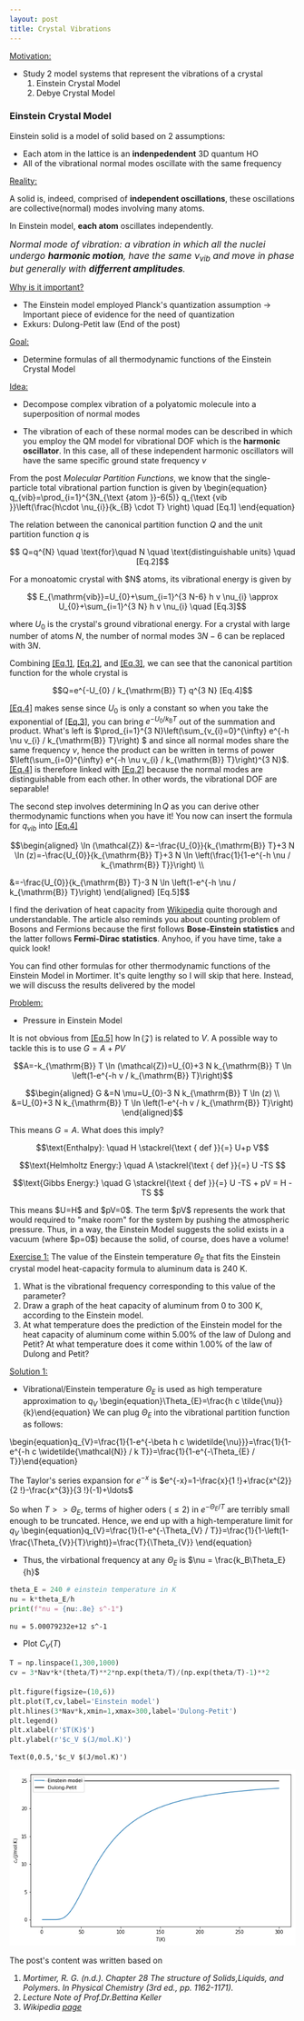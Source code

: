 ```yaml
---
layout: post
title: Crystal Vibrations
---
```


<u> Motivation: </u>
* Study 2 model systems that represent the vibrations of a crystal
    1. Einstein Crystal Model
    2. Debye Crystal Model

### Einstein Crystal Model
Einstein solid is a model of solid based on 2 assumptions:
* Each atom in the lattice is an **indenpedendent** 3D quantum HO
* All of the vibrational normal modes oscillate with the same frequency

<u>Reality:</u>

A solid is, indeed, comprised of **independent oscillations**, these oscillations are collective(normal) modes involving many atoms. 

In Einstein model, **each atom** oscillates independently.

<font size="3px"> <em>Normal mode of vibration: a vibration in which all the nuclei undergo <b>harmonic motion</b>, have the same $\nu_{vib}$ and move in phase but generally with <b>differrent amplitudes</b>. </em> </font> 



<u>Why is it important?</u>
* The Einstein model employed Planck's quantization assumption -> Important piece of evidence for the need of quantization
* Exkurs: Dulong-Petit law (End of the post)



<u>Goal:</u>
* Determine formulas of all thermodynamic functions of the Einstein Crystal Model

<u>Idea:</u>
* Decompose complex vibration of a polyatomic molecule into a superposition of normal modes

* The vibration of each of these normal modes can be described in which you employ the QM model for vibrational DOF which is the **harmonic oscillator**. In this case, all of these independent harmonic oscillators will have the same specific ground state frequency $\nu$

From the post *Molecular Partition Functions*, we know that the single-particle total vibrational partion function is given by 
<a name="abcde">
  \begin{equation}
  q_{vib}=\prod_{i=1}^{3N_{\text {atom }}-6(5)} q_{\text {vib }}\left(\frac{h\cdot \nu_{i}}{k_{B} \cdot T} \right) \quad [Eq.1]
  \end{equation}
</a>

The relation between the canonical partition function $Q$ and the unit partition function $q$ is
<p align="center">
  <a name="cde">
  $$ Q=q^{N} \quad \text{for}\quad N \quad \text{distinguishable units} \quad [Eq.2]$$
  </a>  
</p>
For a monoatomic crystal with $N$ atoms, its vibrational energy is given by
<p align="center">
  <a name="eq3">
  $$ E_{\mathrm{vib}}=U_{0}+\sum_{i=1}^{3 N-6} h v \nu_{i} \approx U_{0}+\sum_{i=1}^{3 N} h v \nu_{i} \quad [Eq.3]$$
    </a>
</p>

where $U_{0}$ is the crystal's ground vibrational energy. For a crystal with large number of atoms $N$, the number of normal modes $3N-6$ can be replaced with $3N$.

Combining [[Eq.1]](#abcde), [[Eq.2]](#cde), and [[Eq.3]](#eq3), we can see that the canonical partition function for the whole crystal is
<p align="center">
  <a name="eq4">
  $$Q=e^{-U_{0} / k_{\mathrm{B}} T} q^{3 N} [Eq.4]$$
   </a>
</p>

[[Eq.4]](#eq4) makes sense since $U_{0}$ is only a constant so when you take the exponential of [[Eq.3]](#eq3), you can bring $e^{-U_{0} / k_{\mathrm{B}} T}$ out of the summation and product. What's left is $\prod_{i=1}^{3 N}\left(\sum_{v_{i}=0}^{\infty} e^{-h \nu v_{i} / k_{\mathrm{B}} T}\right) $ and since all normal modes share the same frequency $\nu$, hence the product can be written in terms of power $\left(\sum_{i=0}^{\infty} e^{-h \nu v_{i} / k_{\mathrm{B}} T}\right)^{3 N}$. [[Eq.4]](#eq4) is therefore linked with [[Eq.2]](#cde) because the normal modes are distinguishable from each other. In other words, the vibrational DOF are separable!

The second step involves determining $\ln Q$ as you can derive other thermodynamic functions when you have it! You now can insert the formula for $q_{vib}$ into 
[[Eq.4]](#eq4)
<p align="center">
  <a name="eq5">
  $$\begin{aligned} \ln (\mathcal{Z}) &=-\frac{U_{0}}{k_{\mathrm{B}} T}+3 N \ln (z)=-\frac{U_{0}}{k_{\mathrm{B}} T}+3 N \ln \left(\frac{1}{1-e^{-h \nu / k_{\mathrm{B}} T}}\right) \\

&=-\frac{U_{0}}{k_{\mathrm{B}} T}-3 N \ln \left(1-e^{-h \nu / k_{\mathrm{B}} T}\right) \end{aligned} [Eq.5]$$
  </a>
</p>

I find the derivation of heat capacity from [Wikipedia](https://en.wikipedia.org/wiki/Einstein_solid) quite thorough and understandable. The article also reminds you about counting problem of Bosons and Fermions because the first follows **Bose-Einstein statistics** and the latter follows **Fermi-Dirac statistics**. Anyhoo, if you have time, take a quick look!

You can find other formulas for other thermodynamic functions of the Einstein Model in Mortimer. It's quite lengthy so I will skip that here. Instead, we will discuss the results delivered by the model

<u>Problem:</u>
* Pressure in Einstein Model

It is not obvious from [[Eq.5]](#eq5) how $\ln (\mathcal{Z})$ is related to $V$. A possible way to tackle this is to use $G=A+P V$
<p align="center">
  $$A=-k_{\mathrm{B}} T \ln (\mathcal{Z})=U_{0}+3 N k_{\mathrm{B}} T \ln \left(1-e^{-h v / k_{\mathrm{B}} T}\right)$$
</p>
<p align="center">
  $$\begin{aligned}
G &=N \mu=U_{0}-3 N k_{\mathrm{B}} T \ln (z) \\
&=U_{0}+3 N k_{\mathrm{B}} T \ln \left(1-e^{-h v / k_{\mathrm{B}} T}\right)
\end{aligned}$$
</p>

This means $G=A$. What does this imply?
<p align="center">
  $$\text{Enthalpy}: \quad H \stackrel{\text { def }}{=} U+p V$$
</p>
<p align="center">
  $$\text{Helmholtz Energy:} \quad A \stackrel{\text { def }}{=} U -TS $$
</p>
<p align="center">
  $$\text{Gibbs Energy:} \quad G \stackrel{\text { def }}{=} U -TS + pV = H -TS $$
</p>
This means $U=H$ and $pV=0$. The term $pV$ represents the work that would required to "make room" for the system by pushing the atmospheric pressure. Thus, in a way, the Einstein Model suggests the solid exists in a vacuum (where $p=0$) because the solid, of course, does have a volume!

<u>Exercise 1:</u>
The value of the Einstein temperature $\Theta_E$ that fits the Einstein crystal model heat-capacity formula to aluminum data is 240 K.

1. What is the vibrational frequency corresponding to this value of the parameter?
2. Draw a graph of the heat capacity of aluminum from 0 to 300 K, according to the Einstein model.
3. At what temperature does the prediction of the Einstein model for the heat capacity of aluminum come within 5.00% of the law of Dulong and Petit? At what temperature does it come within 1.00% of the law of Dulong and Petit?

<u>Solution 1:</u>
* Vibrational/Einstein temperature  $\Theta_E$ is used as high temperature approximation to $q_{V}$
\begin{equation}\Theta_{E}=\frac{h c \tilde{\nu}}{k}\end{equation}
We can plug $\Theta_E$ into the vibrational partition function as follows:

\begin{equation}q_{V}=\frac{1}{1-e^{-\beta h c \widetilde{\nu}}}=\frac{1}{1-e^{-h c \widetilde{\mathcal{N}} / k T}}=\frac{1}{1-e^{-\Theta_{E} / T}}\end{equation}

The Taylor's series expansion for $e^{-x}$ is $e^{-x}=1-\frac{x}{1 !}+\frac{x^{2}}{2 !}-\frac{x^{3}}{3 !}(-1)+\ldots$

So when $T>>\Theta_{E}$, terms of higher oders ($\leq 2$) in $e^{-\Theta_{E} / T}$ are terribly small enough to be truncated. Hence, we end up with a high-temperature limit for $q_{V}$
\begin{equation}q_{V}=\frac{1}{1-e^{-\Theta_{V} / T}}=\frac{1}{1-\left(1-\frac{\Theta_{V}}{T}\right)}=\frac{T}{\Theta_{V}} \end{equation}

* Thus, the virbational frequency at any $\Theta_E$ is $\nu = \frac{k_B\Theta_E}{h}$

```python
theta_E = 240 # einstein temperature in K
nu = k*theta_E/h
print(f"nu = {nu:.8e} s^-1")

```

    nu = 5.00079232e+12 s^-1
* Plot $C_{V}(T)$
```python
T = np.linspace(1,300,1000)
cv = 3*Nav*k*(theta/T)**2*np.exp(theta/T)/(np.exp(theta/T)-1)**2

plt.figure(figsize=(10,6))
plt.plot(T,cv,label='Einstein model')
plt.hlines(3*Nav*k,xmin=1,xmax=300,label='Dulong-Petit')
plt.legend()
plt.xlabel(r'$T(K)$')
plt.ylabel(r'$c_V $(J/mol.K)')
```




    Text(0,0.5,'$c_V $(J/mol.K)')
![img](images/output_5_1.png)

The post's content was written based on 
1. *Mortimer, R. G. (n.d.). Chapter 28 The structure of Solids,Liquids, and Polymers. In Physical Chemistry (3rd ed., pp. 1162-1171).*
2. *Lecture Note of Prof.Dr.Bettina Keller*
3. *Wikipedia [page](https://en.wikipedia.org/wiki/Einstein_solid)*
